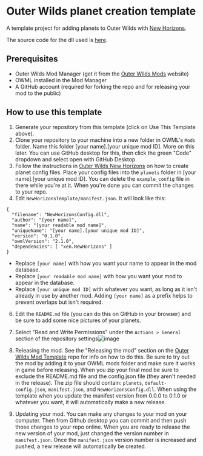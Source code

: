# Outer Wilds planet creation template
 A template project for adding planets to Outer Wilds with [New Horizons](https://github.com/xen-42/outer-wilds-new-horizons).

The source code for the dll used is [here](https://github.com/xen-42/ow-new-horizons-mod-template).

## Prerequisites
- Outer Wilds Mod Manager (get it from the [Outer Wilds Mods](https://outerwildsmods.com/) website)
- OWML installed in the Mod Manager
- A GitHub account (required for forking the repo and for releasing your mod to the public)

## How to use this template
1. Generate your repository from this template (click on Use This Template above).
2. Clone your repository to your machine into a new folder in OWML's `Mods` folder. Name this folder [your name].[your unique mod ID]. More on this later. You can use GitHub desktop for this, then click the green "Code" dropdown and select open with GitHub Desktop.
3. Follow the instructions in [Outer Wilds New Horizons](https://nh.outerwildsmods.com/) on how to create planet config files. Place your config files into the `planets` folder in [your name].[your unique mod ID]. You can delete the `example_config` file in there while you're at it. When you're done you can commit the changes to your repo.
5. Edit `NewHorizonsTemplate/manifest.json`. It will look like this:

```
{
  "filename": "NewHorizonsConfig.dll", 
  "author": "[your name]",
  "name": "[your readable mod name]",
  "uniqueName": "[your name].[your unique mod ID]",
  "version": "0.1.0",
  "owmlVersion": "2.1.0",
  "dependencies": [ "xen.NewHorizons" ]
}
```

- Replace `[your name]` with how you want your name to appear in the mod database.
- Replace `[your readable mod name]` with how you want your mod to appear in the database.
- Replace `[your unique mod ID]` with whatever you want, as long as it isn't already in use by another mod. Adding `[your name]` as a prefix helps to prevent overlaps but isn't required.

6. Edit the `README.md` file (you can do this on GitHub in your browser) and be sure to add some nice pictures of your planets.
7. Select "Read and Write Permissions" under the `Actions > General` section of the repository settings![image](https://user-images.githubusercontent.com/25644444/168451761-43d3a0e7-c9a2-4f7f-b942-9aa7d5c3c793.png)

8. Releasing the mod. See the "Releasing the mod" section on the  [Outer Wilds Mod Template](https://github.com/Raicuparta/ow-mod-template) repo for info on how to do this. Be sure to try out the mod by adding it to your OWML mods folder and make sure it works in game before releasing. When you zip your final mod be sure to exclude the README.md file and the config.json file (they aren't needed in the release). The zip file should contain: `planets`, `default-config.json`, `manifest.json`, and `NewHorizonsConfig.dll`. When using the template when you update the manifest version from 0.0.0 to 0.1.0 or whatever you want, it will automatically make a new release.
9. Updating your mod. You can make any changes to your mod on your computer. Then from Github desktop you can commit and then push those changes to your repo online. When you are ready to release the new version of your mod, just changed the version number in `manifest.json`. Once the `manifest.json` version number is increased and pushed, a new release will automatically be created. 
